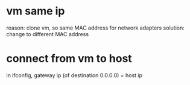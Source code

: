 # vm same ip
reason: clone vm, so same MAC address for network adapters
solution: change to different MAC address

# connect from vm to host
in ifconfig, gateway ip (of destination 0.0.0.0) = host ip




